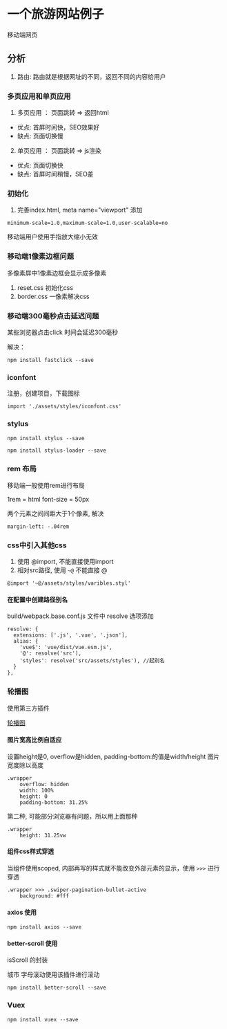 

# 一个旅游网站例子

移动端网页

## 分析

1. 路由: 路由就是根据网址的不同，返回不同的内容给用户

### 多页应用和单页应用

1. 多页应用 ： 页面跳转 => 返回html

* 优点: 首屏时间快，SEO效果好
* 缺点: 页面切换慢

2. 单页应用 ： 页面跳转 => js渲染

* 优点: 页面切换快
* 缺点: 首屏时间稍慢，SEO差


### 初始化

1. 完善index.html, meta name="viewport" 添加

```
minimum-scale=1.0,maximum-scale=1.0,user-scalable=no
```

移动端用户使用手指放大缩小无效

### 移动端1像素边框问题

多像素屏中1像素边框会显示成多像素

1. reset.css 初始化css
2. border.css 一像素解决css


### 移动端300毫秒点击延迟问题

某些浏览器点击click 时间会延迟300毫秒

解决：

```
npm install fastclick --save
```

### iconfont

注册，创建项目，下载图标

```
import './assets/styles/iconfont.css'
```


### stylus

```
npm install stylus --save

npm install stylus-loader --save
```


### rem 布局

移动端一般使用rem进行布局

1rem = html  font-size = 50px

两个元素之间间距大于1个像素, 解决

```
margin-left: -.04rem
```

### css中引入其他css

1. 使用 @import, 不能直接使用import
2. 相对src路径, 使用 `~@` 不能直接 @

```
@import '~@/assets/styles/varibles.styl'
```

#### 在配置中创建路径别名

build/webpack.base.conf.js 文件中 resolve 选项添加

```
resolve: {
  extensions: ['.js', '.vue', '.json'],
  alias: {
    'vue$': 'vue/dist/vue.esm.js',
    '@': resolve('src'),
    'styles': resolve('src/assets/styles'), //起别名
  }
},
```

### 轮播图

使用第三方插件

[轮播图](https://github.com/surmon-china/vue-awesome-swiper)



#### 图片宽高比例自适应

设置height是0, overflow是hidden, padding-bottom:的值是width/height 图片宽度除以高度

```
.wrapper
    overflow: hidden
    width: 100%
    height: 0
    padding-bottom: 31.25%
```

第二种, 可能部分浏览器有问题，所以用上面那种

```
.wrapper
    height: 31.25vw
```


#### 组件css样式穿透

当组件使用scoped, 内部再写的样式就不能改变外部元素的显示，使用 `>>>` 进行穿透

```
.wrapper >>> .swiper-pagination-bullet-active
    background: #fff
```


#### axios 使用


```
npm install axios --save
```


#### better-scroll 使用

isScroll 的封装

城市 字母滚动使用该插件进行滚动

```
npm install better-scroll --save
```



### Vuex

```
npm install vuex --save
```






















